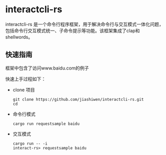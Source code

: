 # interactcli-rs

interactcli-rs 是一个命令行程序框架，用于解决命令行与交互模式一体化问题，包括命令行交互模式统一、子命令提示等功能。该框架集成了clap和shellwords。

## 快速指南
框架中包含了访问www.baidu.com的例子

快速上手过程如下：

* clone 项目

  ```shell
  git clone https://github.com/jiashiwen/interactcli-rs.git
  cd 
  ```

* 命令行模式

  ```shell
  cargo run requestsample baidu
  ```

* 交互模式
  
  ```shell
  cargo run -- -i
  interact-rs> requestsample baidu
  ```
